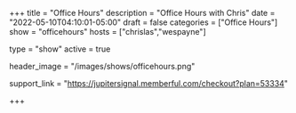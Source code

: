 +++
title = "Office Hours"
description = "Office Hours with Chris"
date = "2022-05-10T04:10:01-05:00"
draft = false
categories = ["Office Hours"]
show = "officehours"
hosts = ["chrislas","wespayne"]

type = "show"
active = true

header_image = "/images/shows/officehours.png"

support_link = "https://jupitersignal.memberful.com/checkout?plan=53334"

+++
